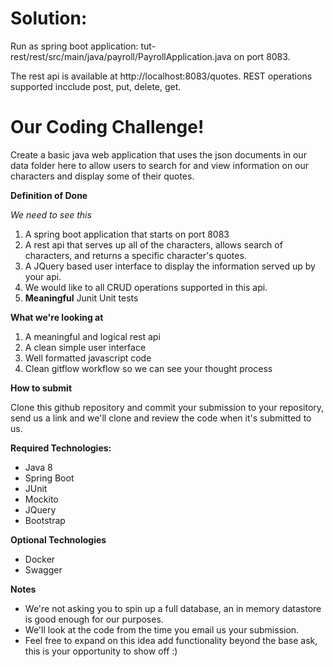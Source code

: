 # Solution:
Run as spring boot application:
tut-rest/rest/src/main/java/payroll/PayrollApplication.java
on port 8083.

The rest api is available at http://localhost:8083/quotes.
REST operations supported incclude post, put, delete, get.

# Our Coding Challenge!

Create a basic java web application that uses the json documents in our data folder here to allow users to search for and view information on our characters and display some of their quotes.

**Definition of Done**

_We need to see this_

1. A spring boot application that starts on port 8083
1. A rest api that serves up all of the characters, allows search of characters, and returns a specific character's quotes.
1. A JQuery based user interface to display the information served up by your api.
1. We would like to all CRUD operations supported in this api.
1. __Meaningful__ Junit Unit tests 

**What we're looking at**
1. A meaningful and logical rest api
1. A clean simple user interface
1. Well formatted javascript code
1. Clean gitflow workflow so we can see your thought process

**How to submit**

Clone this github repository and commit your submission to your repository, send us a link and we'll clone and review the code when it's submitted to us.

**Required Technologies:**

* Java 8
* Spring Boot 
* JUnit
* Mockito
* JQuery
* Bootstrap

**Optional Technologies**

* Docker
* Swagger

**Notes**

* We're not asking you to spin up a full database, an in memory datastore is good enough for our purposes.
* We'll look at the code from the time you email us your submission.
* Feel free to expand on this idea add functionality beyond the base ask, this is your opportunity to show off :)
